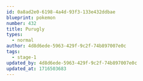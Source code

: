 ```yaml
---
id: 0a8ad2e0-6198-4a4d-93f3-133e432ddbae
blueprint: pokemon
number: 432
title: Purugly
types:
  - normal
author: 4d8d6ede-5963-429f-9c2f-74b897007e0c
tags:
  - stage-1
updated_by: 4d8d6ede-5963-429f-9c2f-74b897007e0c
updated_at: 1716503683
---
```

